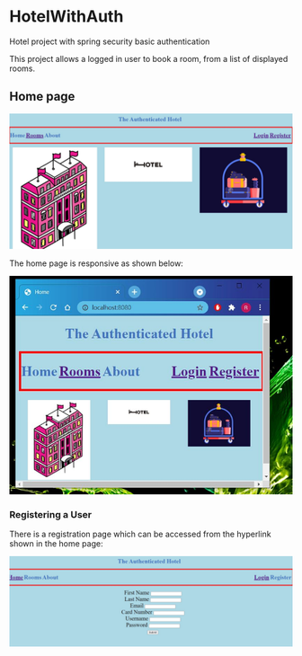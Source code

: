# HotelWithAuth
Hotel project with spring security basic authentication

This project allows a logged in user to book a room, from a list of displayed rooms.

## Home page


![](https://github.com/RavinderSian/HotelWithAuth/blob/main/hotel-project-auth/screenshots/home_page_full.JPG)

The home page is responsive as shown below:

![](https://github.com/RavinderSian/HotelWithAuth/blob/main/hotel-project-auth/screenshots/home_page_minimized.JPG)

### Registering a User

There is a registration page which can be accessed from the hyperlink shown in the home page:

![](https://github.com/RavinderSian/HotelWithAuth/blob/readme_branch/hotel-project-auth/screenshots/Register%20Page.JPG)

